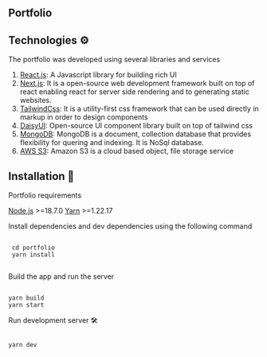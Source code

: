 ## Portfolio

## Technologies :gear:

The portfolio was developed using several libraries and services

1. [React.js](https://reactjs.org/): A Javascript library for building rich UI
2. [Next.js](https://nextjs.org/): It is a open-source web development framework built on top of react enabling react for server side rendering and to generating static websites.
3. [TailwindCss](https://tailwindcss.com/): It is a utility-first css framework that can be used directly in markup in order to design components
4. [DaisyUI](https://daisyui.com/): Open-source UI component library built on top of tailwind css 
5. [MongoDB](https://www.mongodb.com/): MongoDB is a document, collection database that provides flexibility for quering and indexing. It is NoSql database.
6. [AWS S3](https://aws.amazon.com/s3/): Amazon S3 is a cloud based object, file storage service

## Installation :dvd:

Portfolio requirements

[Node.js](https://nodejs.org/en/) >=18.7.0
[Yarn](https://classic.yarnpkg.com/lang/en/docs/install/#mac-stable) >=1.22.17

Install dependencies and dev dependencies using the following command
```

 cd portfolio
 yarn install
      
```


Build the app and run the server

```

yarn build
yarn start

```

Run development server :hammer_and_wrench:

```

yarn dev

```
